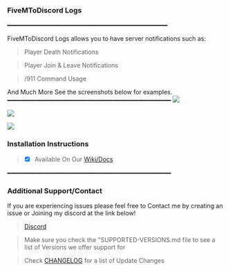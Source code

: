 ### FiveMToDiscord Logs
━━━━━━━━━━━━━━━━━━━━━━━━━━━━━━━━━━━━━━━━━━━━

FiveMToDiscord Logs allows you to have server notifications such as:

> Player Death Notifications

> Player Join & Leave Notifications

> /911 Command Usage

And Much More See the screenshots below for examples.
━━━━━━━━━━━━━━━━━━━━━━━━━━━━━━━━━━━━━━━━━━━━━
![](https://i.imgur.com/e0LFjH4.png)

![](https://i.imgur.com/xZDEWLw.png)

![](https://i.imgur.com/eckem5w.png)

### Installation Instructions
> - [x] Available On Our [Wiki/Docs](https://github.com/TheRealToxicDev/FiveMToDiscord-Logs/wiki)

━━━━━━━━━━━━━━━━━━━━━━━━━━━━━━━━━━━━━━━━━━━━━
### Additional Support/Contact
If you are experiencing issues please feel free to Contact me by creating an issue or Joining my discord at the link below!

> [Discord](https://discord.io/Toxic-Team)

> Make sure you check the "SUPPORTED-VERSIONS.md file to see a list of Versions we offer support for

> Check [CHANGELOG](/CHANGELOG.md) for a list of Update Changes
